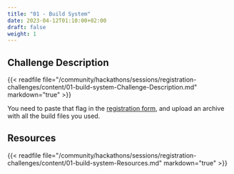 ```yaml
---
title: "01 - Build System"
date: 2023-04-12T01:10:00+02:00
draft: false
weight: 1
---
```


## Challenge Description

{{< readfile file="/community/hackathons/sessions/registration-challenges/content/01-build-system-Challenge-Description.md" markdown="true" >}}

You need to paste that flag in the [registration form](https://forms.gle/Lz3DqefrnfxWFMCB8), and upload an archive with all the build files you used.

## Resources

{{< readfile file="/community/hackathons/sessions/registration-challenges/content/01-build-system-Resources.md" markdown="true" >}}
